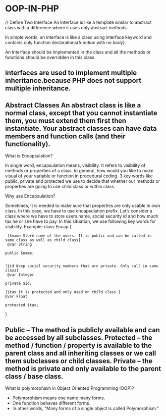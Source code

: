 # OOP-IN-PHP
// Define Two Interface 
An Interface is like a template similar to abstract class
with a difference where it uses only abstract methods.

In simple words, an interface is like a class using
interface keyword and contains only function
declarations(function with no body).

An Interface should be implemented in the class and all the
methods or functions should be overridden in this class.

interfaces are used to implement multiple inheritance.because PHP does not support multiple inheritance.
------------------------------------------------------------------
Abstract Classes
An abstract class is like a normal class, except that you cannot instantiate them, you must extend them first then instantiate.
 Your abstract classes can have data members and function calls (and their functionality).
------------------------------------------------------------------ 
 What is Encapsulation?

In single word, encapsulation means, visibility. It refers to visibility of methods or properties of a class.  In general, how would you 
like to make visual of your variable or function in procedural coding. 
3 key words like public, private and protected we use to decide that whether our methods or properties are going to use child class or within class.

Why use Encapsulation?

Sometimes, it is needed to make sure that properties are only usable in own class. In this case, we have to use encapsulation prefix. 
Let’s consider a class where we have to store users name, social security id and how much tax he or she have to pay. In this situation,
 we use following key words for visibility.
 Example:
 class Encap
{
	
	 [$name Store name of the users. It is public and can be called in same class as well as child class]
	 @var String
	
	public $name;
 
	
	[$id Keep social security numbers that are private. Only call in same class]
	 @var Integer
	
	private $id;

	[$tax It is protected and only used on child class ]
	@var Float
	 
	protected $tax;
 
}

Public – The method is publicly available and can be accessed by all subclasses.
Protected – the method / function / property is available to the parent class and all inheriting classes or we call them subclasses or child classes.
Private – the method is private and only available to the parent class / base class.
--------------------------------------------------
What is polymorphism in Object Oriented Programming (OOP)?

- Polymorphism means one name many forms.
- One function behaves different forms.
- In other words, “Many forms of a single object is called Polymorphism.”

